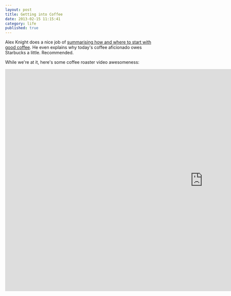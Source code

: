 ```yaml
---
layout: post
title: Getting into Coffee
date: 2013-02-15 11:15:41
category: life
published: true
---
```


Alex Knight does a nice job of [summarising how and where to start with good coffee](http://zerodistraction.com/notes/fussy-coffee-making). He even explains why today's coffee aficionado owes Starbucks a little. Recommended. 

While we're at it, here's some coffee roaster video awesomeness: <div class="videoWrapper-16-9"><iframe src="http://player.vimeo.com/video/57430932?byline=0&amp;portrait=0" width="1279" height="719" frameborder="0" webkitAllowFullScreen mozallowfullscreen allowFullScreen></iframe></div>